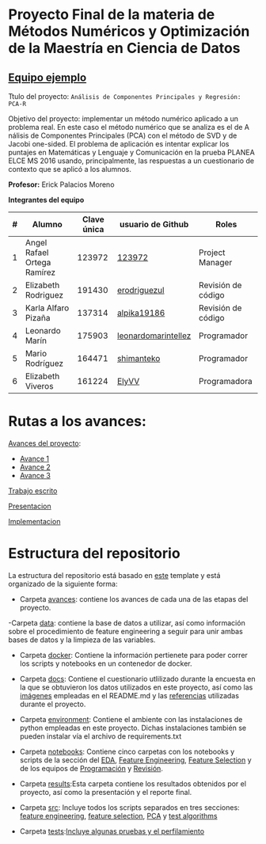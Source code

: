 # Proyecto Final de la materia de Métodos Numéricos y Optimización de la Maestría en Ciencia de Datos
## [Equipo ejemplo](equipos/equipo_ejemplo)

Ttulo del proyecto: `Análisis de Componentes Principales y Regresión: PCA-R`

Objetivo del proyecto: implementar un método numérico aplicado a un 
problema real. En este caso el método numérico que se analiza es el de A
nálisis de Componentes Principales (PCA) con el método de SVD y de Jacobi 
one-sided. El problema de aplicación es intentar explicar los puntajes en
 Matemáticas y Lenguaje y Comunicación en la prueba PLANEA ELCE MS 2016 
 usando, principalmente, las respuestas a un cuestionario de contexto que 
 se aplicó a los alumnos.

**Profesor:** Erick Palacios Moreno

**Integrantes del equipo**

| # | Alumno                            | Clave única | usuario de Github                                              |Roles|
|---|-----------------------------------|-------------|----------------------------------------------------------------|---|
| 1 | Angel Rafael Ortega Ramírez       | 123972      | [123972](https://github.com/123972)                            |Project Manager|
| 2 | Elizabeth Rodriguez               | 191430      | [erodriguezul](https://github.com/erodriguezul)                |Revisión de código|
| 3 | Karla Alfaro Pizaña               | 137314      | [alpika19186](https://github.com/alpika19186)                  |Revisión de código |
| 4 | Leonardo Marín                    | 175903      | [leonardomarintellez](https://github.com/leonardomarintellez)  |Programador|
| 5 | Mario Rodríguez                   | 164471      |[shimanteko](https://github.com/shimanteko)   |Programador|
| 6 | Elizabeth Viveros                 | 161224      |[ElyVV](https://github.com/ElyVV)   |Programadora|

# Rutas a los avances:
[Avances del proyecto](equipos/equipo_ejemplo):
* [Avance 1](https://github.com/123972/Final-Project-MNO-2020/tree/master/avances/Avance_1)
* [Avance 2](https://github.com/123972/Final-Project-MNO-2020/tree/master/avances/Avance_2)
* [Avance 3](https://github.com/123972/Final-Project-MNO-2020/tree/master/avances/Avance_3)

[Trabajo escrito](https://github.com/123972/Final-Project-MNO-2020/blob/master/results/reporte_final.ipynb)

[Presentacion](https://github.com/123972/Final-Project-MNO-2020/tree/master/results)

[Implementacion](https://github.com/123972/Final-Project-MNO-2020/blob/master/results/reporte_final.ipynb)

# Estructura del repositorio

La estructura del repositorio está basado en [este](https://drivendata.github.io/cookiecutter-data-science/) template y
 está organizado de la siguiente forma:

- Carpeta [avances](https://github.com/123972/Final-Project-MNO-2020/tree/master/avances): contiene
 los avances de cada una de las etapas del proyecto.

-Carpeta [data](https://github.com/123972/Final-Project-MNO-2020/tree/master/data): contiene la base de datos a utilizar,
así como información sobre el procedimiento de feature engineering a seguir para unir ambas bases de datos y la limpieza
de las variables.

- Carpeta [docker](https://github.com/123972/Final-Project-MNO-2020/tree/master/docker): Contiene la información 
pertienete para poder correr los scripts y notebooks en un contenedor de docker.

- Carpeta [docs](https://github.com/123972/Final-Project-MNO-2020/tree/master/docs): Contiene el cuestionario utlilizado
durante la encuesta en la que se obtuvieron los datos utilizados en este proyecto, así como las 
[imágenes](https://github.com/123972/Final-Project-MNO-2020/tree/master/docs/images) empleadas en el README.md y las 
[referencias](https://github.com/123972/Final-Project-MNO-2020/tree/master/docs/References) utilizadas durante el 
proyecto.

- Carpeta [environment](https://github.com/123972/Final-Project-MNO-2020/tree/master/environment/mno_env): Contiene el 
ambiente con las instalaciones de python empleadas en este proyecto. Dichas instalaciones también se pueden instalar vía
el archivo de requirements.txt

- Carpeta [notebooks](https://github.com/123972/Final-Project-MNO-2020/tree/master/notebooks): Contiene cinco carpetas 
con los notebooks y scripts de la sección del 
[EDA](https://github.com/123972/Final-Project-MNO-2020/tree/master/notebooks/EDA), 
[Feature Engineering](https://github.com/123972/Final-Project-MNO-2020/tree/master/notebooks/feature_engineering), 
[Feature Selection](https://github.com/123972/Final-Project-MNO-2020/tree/master/notebooks/feature_selection)
 y de los equipos de [Programación](https://github.com/123972/Final-Project-MNO-2020/tree/master/notebooks/Programacion)
  y [Revisión](https://github.com/123972/Final-Project-MNO-2020/tree/master/notebooks/Revision).   

- Carpeta [results](https://github.com/123972/Final-Project-MNO-2020/tree/master/results):Esta carpeta contiene los resultados obtenidos por el proyecto, así como la presentación y el reporte final.

- Carpeta [src](https://github.com/123972/Final-Project-MNO-2020/tree/master/src): Incluye todos los scripts separados en tres secciones: [feature engineering](https://github.com/123972/Final-Project-MNO-2020/tree/master/src/feature_engineering), [feature selection](https://github.com/123972/Final-Project-MNO-2020/tree/master/src/feature_selection), [PCA](https://github.com/123972/Final-Project-MNO-2020/tree/master/src/pca) y [test algorithms](https://github.com/123972/Final-Project-MNO-2020/tree/master/src/test_algorithms) 

- Carpeta [tests](https://github.com/123972/Final-Project-MNO-2020/tree/master/tests):[Incluye algunas pruebas y el perfilamiento](https://github.com/123972/Final-Project-MNO-2020/tree/master/tests)

